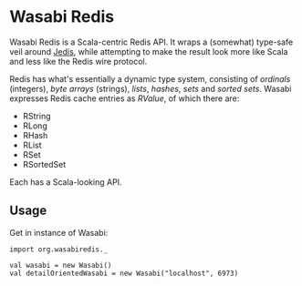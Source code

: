 Wasabi Redis
============

Wasabi Redis is a Scala-centric Redis API. It wraps a (somewhat) type-safe veil around [Jedis](https://github.com/xetorthio/jedis), while attempting to make the result look more like Scala and less like the Redis wire protocol.

Redis has what's essentially a dynamic type system, consisting of _ordinals_ (integers), _byte arrays_ (strings), _lists_, _hashes_, _sets_ and _sorted sets_. Wasabi expresses Redis cache entries as *RValue*, of which there are:

*   RString
*   RLong
*   RHash
*   RList
*   RSet
*   RSortedSet

Each has a Scala-looking API.

Usage
-----

Get in instance of Wasabi:

    import org.wasabiredis._
    
    val wasabi = new Wasabi()
    val detailOrientedWasabi = new Wasabi("localhost", 6973)

